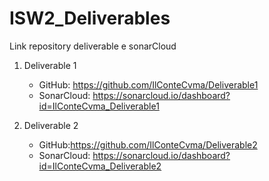 # ISW2_Deliverables

Link repository deliverable e sonarCloud

1. Deliverable 1

	- GitHub: https://github.com/IlConteCvma/Deliverable1
	- SonarCloud: https://sonarcloud.io/dashboard?id=IlConteCvma_Deliverable1

2. Deliverable 2

	- GitHub:https://github.com/IlConteCvma/Deliverable2
	- SonarCloud: https://sonarcloud.io/dashboard?id=IlConteCvma_Deliverable2